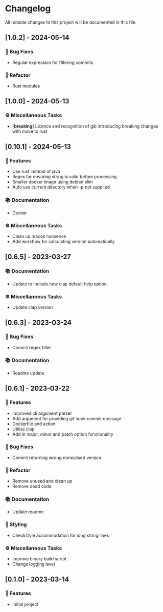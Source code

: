 # Changelog

All notable changes to this project will be documented in this file.

## [1.0.2] - 2024-05-14

### 🐛 Bug Fixes

- Regular expression for filtering commits

### 🚜 Refactor

- Rust modules

## [1.0.0] - 2024-05-13

### ⚙️ Miscellaneous Tasks

- [**breaking**] Licence and recognition of gib introducing breaking changes with move to rust

## [0.10.1] - 2024-05-13

### 🚀 Features

- Use rust instead of java
- Regex for ensuring string is valid before processing
- Smaller docker image using debian slim
- Auto use current directory when -p not supplied

### 📚 Documentation

- Docker

### ⚙️ Miscellaneous Tasks

- Clean up macos nonsense
- Add workflow for calculating version automatically

## [0.6.5] - 2023-03-27

### 📚 Documentation

- Update to include new clap default help option

### ⚙️ Miscellaneous Tasks

- Update clap version

## [0.6.3] - 2023-03-24

### 🐛 Bug Fixes

- Commit regex filter

### 📚 Documentation

- Readme update

## [0.6.1] - 2023-03-22

### 🚀 Features

- Improved cli argument parser
- Add argument for providing git hook commit message
- Dockerfile and action
- Utilise clap
- Add in major, minor and patch option functionality

### 🐛 Bug Fixes

- Commit returning wrong normalised version

### 🚜 Refactor

- Remove unused and clean up
- Remove dead code

### 📚 Documentation

- Update readme

### 🎨 Styling

- Checkstyle accommodation for long string lines

### ⚙️ Miscellaneous Tasks

- Improve binary build script
- Change logging level

## [0.1.0] - 2023-03-14

### 🚀 Features

- Initial project

<!-- generated by git-cliff -->
